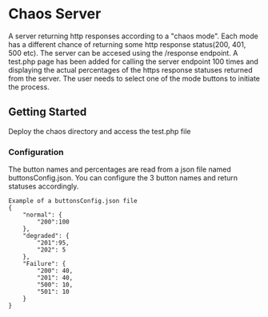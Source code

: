 # Chaos Server

A server returning http responses according to a "chaos mode". Each mode has a different chance of returning some http response status(200, 401, 500 etc).
The server can be accesed using the /response endpoint.
A test.php page has been added for calling the server endpoint 100 times and displaying the actual percentages of the https response statuses returned from the server. The user needs to select one of the mode buttons to initiate the process.

## Getting Started

Deploy the chaos directory and access the test.php file

### Configuration

The button names and percentages are read from a json file named buttonsConfig.json. You can configure the 3 button names and return statuses accordingly.

``` 
Example of a buttonsConfig.json file
{
	"normal": {
		"200":100
	},
	"degraded": {
		"201":95,
		"202": 5
	},
	"Failure": {
		"200": 40,
		"201": 40,
		"500": 10,
		"501": 10
	}
}


